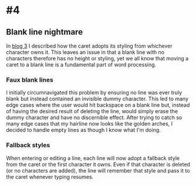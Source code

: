 
# \#4



## Blank line nightmare

In [blog 3](blog3.md) I described how the caret adopts its styling from whichever character owns it.  This leaves an issue in that a blank line with no characters therefore has no height or styling, yet we all know that moving a caret to a blank line is a fundamental part of word processing.  



### Faux blank lines

I initially circumnavigated this problem by ensuring no line was ever truly blank but instead contained an invisible dummy character.  This led to many edge cases where the user would hit backspace on a blank line but, instead of having the desired result of deleting the line, would simply erase the dummy character and have no discernible effect.  After trying to catch so many edge cases that my hairline now looks like the golden arches, I decided to handle empty lines as though I know what I'm doing.



### Fallback styles

When entering or editing a line, each line will now adopt a fallback style from the caret or the first character it owns.  Even if that character is deleted (or no characters are added), the line will remember that style and pass it to the caret whenever typing resumes.
